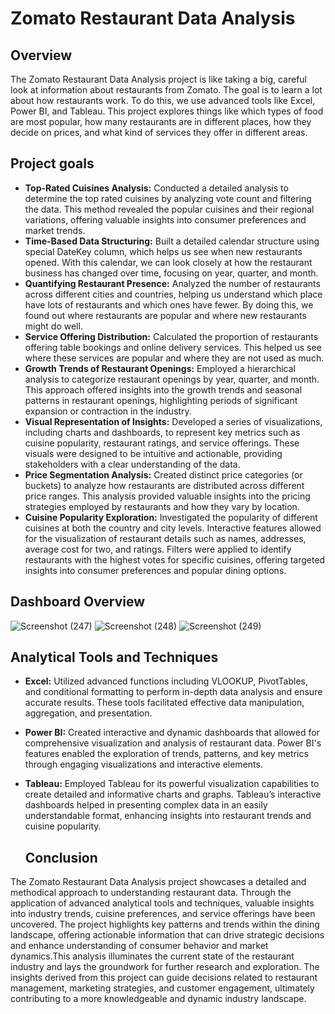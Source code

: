 # Zomato Restaurant Data Analysis

## Overview 
The Zomato Restaurant Data Analysis project is like taking a big, careful look at information about restaurants from Zomato. The goal is to learn a lot about how restaurants work. To do this, we use advanced tools like Excel, Power BI, and Tableau. This project explores things like which types of food are most popular, how many restaurants are in different places, how they decide on prices, and what kind of services they offer in different areas.

## Project goals
   * **Top-Rated Cuisines Analysis:** Conducted a detailed analysis to determine the top rated cuisines by analyzing vote count and filtering the data. This method revealed the popular cuisines and their regional variations, offering valuable insights into consumer preferences and market trends.
   * **Time-Based Data Structuring:** Built  a detailed calendar structure using special DateKey column, which helps us see when new restaurants opened. With this calendar, we can look closely at how the restaurant business has changed over time, focusing on year, quarter, and month.
   * **Quantifying Restaurant Presence:** Analyzed the number of restaurants across different cities and countries, helping us understand which place have lots of restaurants and which ones have fewer. By doing this, we found out where restaurants are popular and where new restaurants might do well.
   * **Service Offering Distribution:** Calculated the proportion of restaurants offering table bookings and online delivery services. This helped us see where these services are popular and where they are not used as much.
   * **Growth Trends of Restaurant Openings:** Employed a hierarchical analysis to categorize restaurant openings by year, quarter, and month. This approach offered insights into the growth trends and seasonal patterns in restaurant openings, highlighting periods of significant expansion or contraction in the industry.
   * **Visual Representation of Insights:** Developed a series of visualizations, including charts and dashboards, to represent key metrics such as cuisine popularity, restaurant ratings, and service offerings. These visuals were designed to be intuitive and actionable, providing stakeholders with a clear understanding of the data.
   * **Price Segmentation Analysis:** Created distinct price categories (or buckets) to analyze how restaurants are distributed across different price ranges. This analysis provided valuable insights into the pricing strategies employed by restaurants and how they vary by location. 
   * **Cuisine Popularity Exploration:** Investigated the popularity of different cuisines at both the country and city levels. Interactive features allowed for the visualization of restaurant details such as names, addresses, average cost for two, and ratings. Filters were applied to identify restaurants with the highest votes for specific cuisines, offering targeted insights into consumer preferences and popular dining options.

## Dashboard Overview
![Screenshot (247)](https://github.com/user-attachments/assets/2323fba2-949c-4e10-8997-8eb60eeea0d1)
![Screenshot (248)](https://github.com/user-attachments/assets/9dceab6c-0d2b-4e95-9387-fa339c47893b)
![Screenshot (249)](https://github.com/user-attachments/assets/70ff4549-f55b-4c75-8dcb-d767a720a736)

## Analytical Tools and Techniques

* **Excel:** Utilized advanced functions including VLOOKUP, PivotTables, and conditional formatting to perform in-depth data analysis and ensure accurate results. These tools facilitated effective data manipulation, aggregation, and presentation. 
* **Power BI:** Created interactive and dynamic dashboards that allowed for comprehensive visualization and analysis of restaurant data. Power BI's features enabled the exploration of trends, patterns, and key metrics through engaging visualizations and interactive elements.
* **Tableau:** Employed Tableau for its powerful visualization capabilities to create detailed and informative charts and graphs. Tableau’s interactive dashboards helped in presenting complex data in an easily understandable format, enhancing insights into restaurant trends and cuisine popularity.

  ## Conclusion

The Zomato Restaurant Data Analysis project  showcases a detailed and methodical approach to understanding restaurant data. Through the application of advanced analytical tools and techniques, valuable insights into industry trends, cuisine preferences, and service offerings have been uncovered. The project highlights key patterns and trends within the dining landscape, offering actionable information that can drive strategic decisions and enhance understanding of consumer behavior and market dynamics.This analysis illuminates the current state of the restaurant industry and lays the groundwork for further research and exploration. The insights derived from this project can guide decisions related to restaurant management, marketing strategies, and customer engagement, ultimately contributing to a more knowledgeable and dynamic industry landscape.


                  
    

